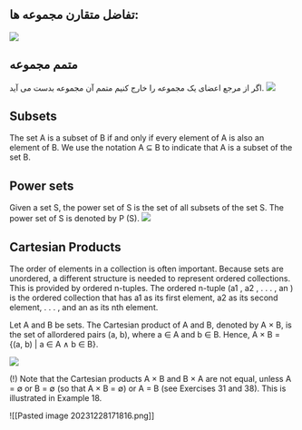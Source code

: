 ## تفاضل متقارن مجموعه ها:

![](2.%D9%85%D8%AC%D9%85%D9%88%D8%B9%D9%87%20%D9%87%D8%A7%202023-12-25%2018.52.excalidraw)
## متمم مجموعه

اگر از مرجع اعضای یک مجموعه را خارج کنیم متمم آن مجموعه بدست می آید.
![](2.%D9%85%D8%AC%D9%85%D9%88%D8%B9%D9%87%20%D9%87%D8%A7%202023-12-25%2018.56.excalidraw)

## Subsets

The set A is a subset of B if and only if every element of A is also an element of B. We use
the notation A ⊆ B to indicate that A is a subset of the set B.

## Power sets

Given a set S, the power set of S is the set of all subsets of the set S. The power set of S is denoted by P (S).
![](2.%D9%85%D8%AC%D9%85%D9%88%D8%B9%D9%87%20%D9%87%D8%A7%202023-12-26%2015.46.excalidraw)


## Cartesian Products

The order of elements in a collection is often important. Because sets are unordered, a different structure is needed to represent ordered collections. This is provided by ordered n-tuples.
The ordered n-tuple (a1 , a2 , . . . , an ) is the ordered collection that has a1 as its first element, a2 as its second element, . . . , and an as its nth element.

Let A and B be sets. The Cartesian product of A and B, denoted by A × B, is the set of allordered pairs (a, b), where a ∈ A and b ∈ B. Hence, 
A × B = {(a, b) | a ∈ A ∧ b ∈ B}.

![](2.%D9%85%D8%AC%D9%85%D9%88%D8%B9%D9%87%20%D9%87%D8%A7%202023-12-26%2016.17.excalidraw)

(!) Note that the Cartesian products A × B and B × A are not equal, unless A = ∅ or B = ∅
(so that A × B = ∅) or A = B (see Exercises 31 and 38). This is illustrated in Example 18.

![[Pasted image 20231228171816.png]]


